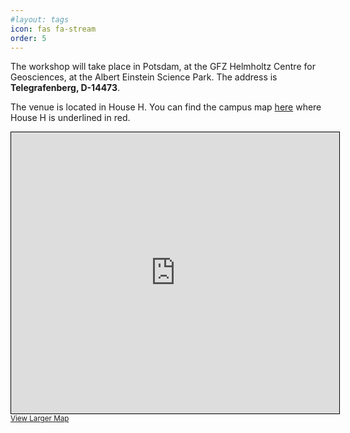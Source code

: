 ```yaml
---
#layout: tags
icon: fas fa-stream
order: 5
---
```


The workshop will take place in Potsdam, at the GFZ
Helmholtz Centre for Geosciences, at the Albert Einstein Science Park. The address is
**Telegrafenberg, D-14473**. 

The venue is located in House H. You can find the campus map [here](../assets/Campus_Eng_ohne_Fotos.pdf) where House H is underlined in red.


<iframe width="525" height="450" src="https://www.openstreetmap.org/export/embed.html?bbox=13.0078125%2C52.35510675315447%2C13.121109008789064%2C52.40896417697235&amp;layer=mapnik&amp;marker=52.38204367704105%2C13.064460754394531" style="border: 1px solid black"></iframe><br/><small><a href="https://www.openstreetmap.org/?mlat=52.38204&amp;mlon=13.06446#map=14/52.38204/13.06446">View Larger Map</a></small>